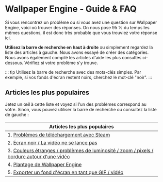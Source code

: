 # Wallpaper Engine - Guide & FAQ
Si vous rencontrez un problème ou si vous avez une question sur Wallpaper Engine, voici où trouver des réponses. On nous pose 95 % du temps les mêmes questions, il est donc très probable que vous trouviez votre réponse ici.

**Utilisez la barre de recherche en haut à droite** ou simplement regardez la liste des articles à gauche. Nous avons essayé de créer des catégories. Nous avons également compilé les articles d'aide les plus consultés ci-dessous. Vérifiez si votre problème s'y trouve.

::: tip
Utilisez la barre de recherche avec des mots-clés simples. Par exemple, si vos fonds d'écran restent noirs, cherchez le mot-clé "noir".
:::

## Articles les plus populaires

Jetez un œil à cette liste et voyez si l'un des problèmes correspond au vôtre. Sinon, vous pouvez utiliser la barre de recherche ou consultez la liste de gauche :

| **Articles les plus populaires**                                                                                     |
| -------------------------------------------------------------------------------------------------------------------- |
| 1. [Problèmes de téléchargement avec Steam](steam/download.html)                                                     |
| 2. [Écran noir / La vidéo ne se lance pas](noshow/notplaying.html)                                                   |
| 3. [Couleurs étranges / problèmes de luminosité / zoom / pixels / bordure autour d'une vidéo](videos/artifacts.html) |
| 4. [Plantage de Wallpaper Engine](crash/application)                                                                 |
| 5. [Exporter un fond d'écran en tant que GIF / vidéo](general/export)                                                |